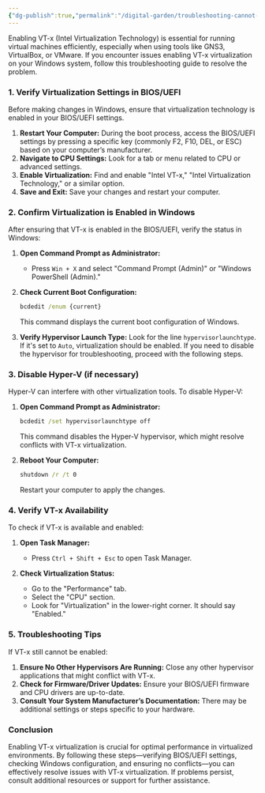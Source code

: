 ```yaml
---
{"dg-publish":true,"permalink":"/digital-garden/troubleshooting-cannot-enable-vt-x-virtualization-in-windows/","noteIcon":""}
---
```


Enabling VT-x (Intel Virtualization Technology) is essential for running virtual machines efficiently, especially when using tools like GNS3, VirtualBox, or VMware. If you encounter issues enabling VT-x virtualization on your Windows system, follow this troubleshooting guide to resolve the problem.

### **1. Verify Virtualization Settings in BIOS/UEFI**

Before making changes in Windows, ensure that virtualization technology is enabled in your BIOS/UEFI settings. 

1. **Restart Your Computer:** During the boot process, access the BIOS/UEFI settings by pressing a specific key (commonly F2, F10, DEL, or ESC) based on your computer’s manufacturer.
2. **Navigate to CPU Settings:** Look for a tab or menu related to CPU or advanced settings.
3. **Enable Virtualization:** Find and enable "Intel VT-x," "Intel Virtualization Technology," or a similar option.
4. **Save and Exit:** Save your changes and restart your computer.

### **2. Confirm Virtualization is Enabled in Windows**

After ensuring that VT-x is enabled in the BIOS/UEFI, verify the status in Windows:

1. **Open Command Prompt as Administrator:**
   - Press `Win + X` and select "Command Prompt (Admin)" or "Windows PowerShell (Admin)."

2. **Check Current Boot Configuration:**
   ```cmd
   bcdedit /enum {current}
   ```
   This command displays the current boot configuration of Windows.

3. **Verify Hypervisor Launch Type:**
   Look for the line `hypervisorlaunchtype`. If it's set to `Auto`, virtualization should be enabled. If you need to disable the hypervisor for troubleshooting, proceed with the following steps.

### **3. Disable Hyper-V (if necessary)**

Hyper-V can interfere with other virtualization tools. To disable Hyper-V:

1. **Open Command Prompt as Administrator:**
   ```cmd
   bcdedit /set hypervisorlaunchtype off
   ```
   This command disables the Hyper-V hypervisor, which might resolve conflicts with VT-x virtualization.

2. **Reboot Your Computer:**
   ```cmd
   shutdown /r /t 0
   ```
   Restart your computer to apply the changes.

### **4. Verify VT-x Availability**

To check if VT-x is available and enabled:

1. **Open Task Manager:**
   - Press `Ctrl + Shift + Esc` to open Task Manager.
   
2. **Check Virtualization Status:**
   - Go to the "Performance" tab.
   - Select the "CPU" section.
   - Look for "Virtualization" in the lower-right corner. It should say "Enabled."

### **5. Troubleshooting Tips**

If VT-x still cannot be enabled:

1. **Ensure No Other Hypervisors Are Running:** Close any other hypervisor applications that might conflict with VT-x.
2. **Check for Firmware/Driver Updates:** Ensure your BIOS/UEFI firmware and CPU drivers are up-to-date.
3. **Consult Your System Manufacturer’s Documentation:** There may be additional settings or steps specific to your hardware.

### **Conclusion**

Enabling VT-x virtualization is crucial for optimal performance in virtualized environments. By following these steps—verifying BIOS/UEFI settings, checking Windows configuration, and ensuring no conflicts—you can effectively resolve issues with VT-x virtualization. If problems persist, consult additional resources or support for further assistance.